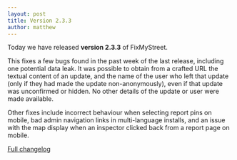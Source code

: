 ```yaml
---
layout: post
title: Version 2.3.3
author: matthew
---
```


Today we have released **version 2.3.3** of FixMyStreet.

This fixes a few bugs found in the past week of the last release, including one
potential data leak. It was possible to obtain from a crafted URL the textual
content of an update, and the name of the user who left that update (only if
they had made the update non-anonymously), even if that update was unconfirmed
or hidden. No other details of the update or user were made available.

Other fixes include incorrect behaviour when selecting report pins on mobile,
bad admin navigation links in multi-language installs, and an issue with the
map display when an inspector clicked back from a report page on mobile.

[Full changelog](https://github.com/mysociety/fixmystreet/releases/tag/v2.3.3)

